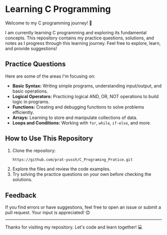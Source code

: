 # Learning C Programming

Welcome to my C programming journey! 🚀

I am currently learning C programming and exploring its fundamental concepts. This repository contains my practice questions, solutions, and notes as I progress through this learning journey. Feel free to explore, learn, and provide suggestions!

## Practice Questions
Here are some of the areas I'm focusing on:

- **Basic Syntax:** Writing simple programs, understanding input/output, and basic operations.
- **Logical Operators:** Practicing logical AND, OR, NOT operations to build logic in programs.
- **Functions:** Creating and debugging functions to solve problems efficiently.
- **Arrays:** Learning to store and manipulate collections of data.
- **Loops and Conditions:** Working with `for`, `while`, `if-else`, and more.

## How to Use This Repository
1. Clone the repository:
   ```bash
   https://github.com/prat-yussh/C_Programing_Pratice.git
   ```
2. Explore the files and review the code examples.
3. Try solving the practice questions on your own before checking the solutions.

## Feedback
If you find errors or have suggestions, feel free to open an issue or submit a pull request. Your input is appreciated! 😊

---

Thanks for visiting my repository. Let's code and learn together! 💻
